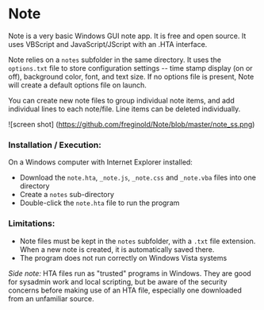 # Note
Note is a very basic Windows GUI note app.  It is free and open source.  It uses VBScript and JavaScript/JScript with an .HTA interface.

Note relies on a `notes` subfolder in the same directory.  It uses the `options.txt` file to store configuration settings -- time stamp display (on or off), background color, font, and text size.  If no options file is present, Note will create a default options file on launch.

You can create new note files to group individual note items, and add individual lines to each note/file.  Line items can be deleted individually.

![screen shot]
(https://github.com/freginold/Note/blob/master/note_ss.png)

### Installation / Execution:
On a Windows computer with Internet Explorer installed:
  - Download the `note.hta`, `_note.js`, `_note.css` and `_note.vba` files into one directory
  - Create a `notes` sub-directory
  - Double-click the `note.hta` file to run the program

### Limitations:
- Note files must be kept in the `notes` subfolder, with a `.txt` file extension.  When a new note is created, it is automatically saved there.
- The program does not run correctly on Windows Vista systems


*Side note:* HTA files run as "trusted" programs in Windows.  They are good for sysadmin work and local scripting, but be aware of the security concerns before making use of an HTA file, especially one downloaded from an unfamiliar source.
